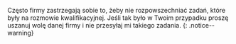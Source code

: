 Często firmy zastrzegają sobie to, żeby nie rozpowszechniać zadań, które były na rozmowie kwalifikacyjnej. Jeśli tak było w Twoim przypadku proszę uszanuj wolę danej firmy i nie przesyłaj mi takiego zadania. 
{: .notice--warning}
